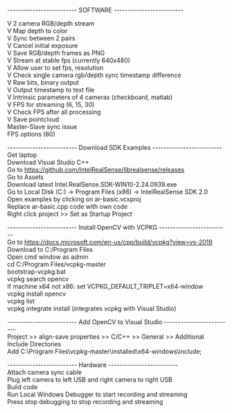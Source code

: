 ------------------------- SOFTWARE -------------------------  

 V  2 camera RGB/depth stream  
 V  Map depth to color  
 V  Sync between 2 pairs  
 V  Cancel initial exposure  
 V  Save RGB/depth frames as PNG  
 V  Stream at stable fps (currently 640x480)  
 V  Allow user to set fps, resolution  
 V  Check single camera rgb/depth sync timestamp difference  
 V  Raw bits, binary output  
 V  Output timestamp to text file  
 V  Intrinsic parameters of 4 cameras (checkboard, matlab)  
 V  FPS for streaming (6, 15, 30)  
 V  Check FPS after all processing  
 V  Save pointcloud  
    Master-Slave sync issue  
    FPS options (60)  
    
------------------------- Download SDK Examples  -------------------------  
Get laptop  
Download Visual Studio C++  
Go to https://github.com/IntelRealSense/librealsense/releases  
Go to Assets  
Download latest Intel.RealSense.SDK-WIN10-2.24.0939.exe  
Go to Local Disk (C:) -> Program Files (x86) -> IntelRealSense SDK 2.0  
Open examples by clicking on ar-basic.vcxproj  
Replace ar-basic.cpp code with own code  
Right click project >> Set as Startup Project  

------------------------- Install OpenCV with VCPKG -------------------------  
Go to https://docs.microsoft.com/en-us/cpp/build/vcpkg?view=vs-2019  
Download to C:/Program Files  
Open cmd window as admin  
cd C:/Program Files/vcpkg-master  
bootstrap-vcpkg.bat  
vcpkg search opencv  
If machine x64 not x86: set VCPKG_DEFAULT_TRIPLET=x64-window  
vcpkg install opencv  
vcpkg list  
vcpkg integrate install (integrates vcpkg with Visual Studio)  

------------------------- Add OpenCV to Visual Studio  -------------------------  
Project >> align-save properties >> C/C++ >> General >> Additional Include Directories  
  Add C:\Program Files\vcpkg-master\installed\x64-windows\include;  

------------------------- Hardware  -------------------------  
Attach camera sync cable  
Plug left camera to left USB and right camera to right USB  
Build code  
Run Local Windows Debugger to start recording and streaming  
Press stop debugging to stop recording and streaming  
